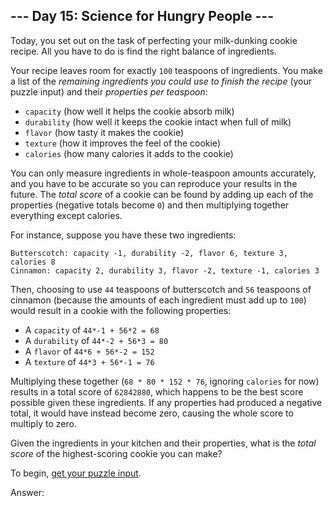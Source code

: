 \--- Day 15: Science for Hungry People ---
----------

Today, you set out on the task of perfecting your milk-dunking cookie recipe.
All you have to do is find the right balance of ingredients.

Your recipe leaves room for exactly `100` teaspoons of ingredients. You make a
list of the *remaining ingredients you could use to finish the recipe* (your
puzzle input) and their *properties per teaspoon*:

* `capacity` (how well it helps the cookie absorb milk)
* `durability` (how well it keeps the cookie intact when full of milk)
* `flavor` (how tasty it makes the cookie)
* `texture` (how it improves the feel of the cookie)
* `calories` (how many calories it adds to the cookie)

You can only measure ingredients in whole-teaspoon amounts accurately, and you
have to be accurate so you can reproduce your results in the future. The *total
score* of a cookie can be found by adding up each of the properties (negative
totals become `0`) and then multiplying together everything except calories.

For instance, suppose you have these two ingredients:

```
Butterscotch: capacity -1, durability -2, flavor 6, texture 3, calories 8
Cinnamon: capacity 2, durability 3, flavor -2, texture -1, calories 3

```

Then, choosing to use `44` teaspoons of butterscotch and `56` teaspoons of
cinnamon (because the amounts of each ingredient must add up to `100`) would
result in a cookie with the following properties:

* A `capacity` of `44*-1 + 56*2 = 68`
* A `durability` of `44*-2 + 56*3 = 80`
* A `flavor` of `44*6 + 56*-2 = 152`
* A `texture` of `44*3 + 56*-1 = 76`

Multiplying these together (`68 * 80 * 152 * 76`, ignoring `calories` for now)
results in a total score of `62842880`, which happens to be the best score
possible given these ingredients. If any properties had produced a negative
total, it would have instead become zero, causing the whole score to multiply to
zero.

Given the ingredients in your kitchen and their properties, what is the *total
score* of the highest-scoring cookie you can make?

To begin, [get your puzzle input](input/day15.in).

Answer:

